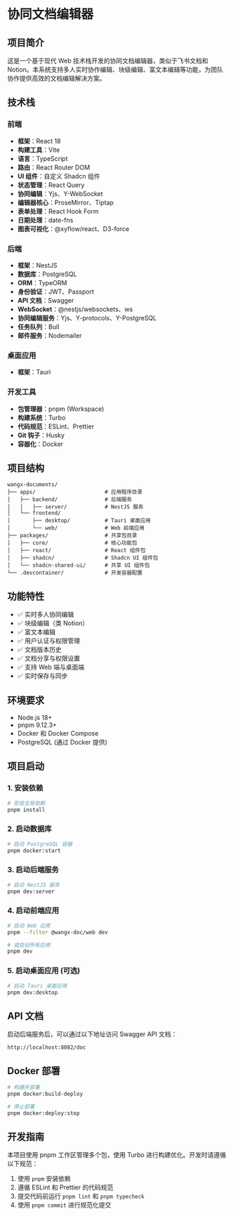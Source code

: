 # 协同文档编辑器

## 项目简介

这是一个基于现代 Web 技术栈开发的协同文档编辑器，类似于飞书文档和 Notion。本系统支持多人实时协作编辑、块级编辑、富文本编辑等功能，为团队协作提供高效的文档编辑解决方案。

## 技术栈

### 前端
- **框架**：React 18
- **构建工具**：Vite
- **语言**：TypeScript
- **路由**：React Router DOM
- **UI 组件**：自定义 Shadcn 组件
- **状态管理**：React Query
- **协同编辑**：Yjs、Y-WebSocket
- **编辑器核心**：ProseMirror、Tiptap
- **表单处理**：React Hook Form
- **日期处理**：date-fns
- **图表可视化**：@xyflow/react、D3-force

### 后端
- **框架**：NestJS
- **数据库**：PostgreSQL
- **ORM**：TypeORM
- **身份验证**：JWT、Passport
- **API 文档**：Swagger
- **WebSocket**：@nestjs/websockets、ws
- **协同编辑服务**：Yjs、Y-protocols、Y-PostgreSQL
- **任务队列**：Bull
- **邮件服务**：Nodemailer

### 桌面应用
- **框架**：Tauri

### 开发工具
- **包管理器**：pnpm (Workspace)
- **构建系统**：Turbo
- **代码规范**：ESLint、Prettier
- **Git 钩子**：Husky
- **容器化**：Docker

## 项目结构

```
wangx-documents/
├── apps/                      # 应用程序目录
│   ├── backend/               # 后端服务
│   │   ├── server/            # NestJS 服务
│   └── frontend/
│       ├── desktop/           # Tauri 桌面应用
│       └── web/               # Web 前端应用
├── packages/                  # 共享包目录
│   ├── core/                  # 核心功能包
│   ├── react/                 # React 组件包
│   ├── shadcn/                # Shadcn UI 组件包
│   └── shadcn-shared-ui/      # 共享 UI 组件包
└── .devcontainer/             # 开发容器配置
```

## 功能特性

- ✅ 实时多人协同编辑
- ✅ 块级编辑（类 Notion）
- ✅ 富文本编辑
- ✅ 用户认证与权限管理
- ✅ 文档版本历史
- ✅ 文档分享与权限设置
- ✅ 支持 Web 端与桌面端
- ✅ 实时保存与同步

## 环境要求

- Node.js 18+
- pnpm 9.12.3+
- Docker 和 Docker Compose
- PostgreSQL (通过 Docker 提供)

## 项目启动

### 1. 安装依赖

```bash
# 安装全局依赖
pnpm install
```

### 2. 启动数据库

```bash
# 启动 PostgreSQL 容器
pnpm docker:start
```

### 3. 启动后端服务

```bash
# 启动 NestJS 服务
pnpm dev:server
```

### 4. 启动前端应用

```bash
# 启动 Web 应用
pnpm --filter @wangx-doc/web dev

# 或启动所有应用
pnpm dev
```

### 5. 启动桌面应用 (可选)

```bash
# 启动 Tauri 桌面应用
pnpm dev:desktop
```

## API 文档

启动后端服务后，可以通过以下地址访问 Swagger API 文档：

```
http://localhost:8082/doc
```

## Docker 部署

```bash
# 构建并部署
pnpm docker:build-deploy

# 停止部署
pnpm docker:deploy:stop
```

## 开发指南

本项目使用 pnpm 工作区管理多个包，使用 Turbo 进行构建优化。开发时请遵循以下规范：

1. 使用 `pnpm` 安装依赖
2. 遵循 ESLint 和 Prettier 的代码规范
3. 提交代码前运行 `pnpm lint` 和 `pnpm typecheck`
4. 使用 `pnpm commit` 进行规范化提交

